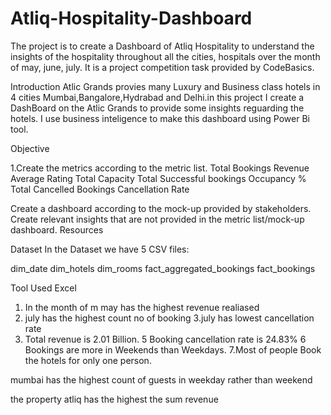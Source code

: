 # Atliq-Hospitality-Dashboard
The project is to create a Dashboard of Atliq Hospitality to understand the insights of the hospitality throughout all the cities, hospitals over the month of may, june, july. It is a project competition task provided by CodeBasics.


Introduction
Atlic Grands provies many Luxury and Business class hotels in 4 cities Mumbai,Bangalore,Hydrabad and Delhi.in this project I create a DashBoard on the Atlic Grands to provide some insights reguarding the hotels. I use business inteligence to make this dashboard using Power Bi tool.



Objective

1.Create the metrics according to the metric list.
  Total Bookings
  Revenue
  Average Rating
  Total Capacity
  Total Successful bookings
  Occupancy %
  Total Cancelled Bookings
  Cancellation Rate
  
Create a dashboard according to the mock-up provided by stakeholders.
Create relevant insights that are not provided in the metric list/mock-up dashboard.
Resources

Dataset
In the Dataset we have 5 CSV files:

dim_date
dim_hotels
dim_rooms
fact_aggregated_bookings
fact_bookings


Tool Used
Excel
1. In the month of m may has the highest revenue realiased
2. july has the highest count no of booking
3.july has lowest cancellation rate
4. Total revenue is 2.01 Billion.
5 Booking cancellation rate is 24.83%
6 Bookings are more in Weekends than Weekdays.
7.Most of people Book the hotels for only one person.

mumbai has the highest count of guests in weekday rather than weekend

the property atliq has the highest the sum revenue

